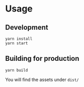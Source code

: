 # Usage

## Development

```
yarn install
yarn start
```

## Building for production

```
yarn build
```

You will find the assets under `dist/`